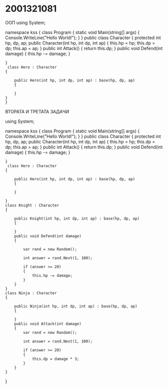 # 2001321081
OOП
using System;

namespace kss
{
    class Program
    {
        static void Main(string[] args)
        {
            Console.WriteLine("Hello World!");
        }
    }
    public class Character
    {
        protected int hp, dp, ap;
        public Character(int hp, int dp, int ap)
        {
            this.hp = hp;
            this.dp = dp;
            this.ap = ap;
        }
       public int Attack()
        {
            return this.dp;
        }
        public void Defend(int damage)
        {
            this.hp -= damage;
        }

    }
     class Hero : Character
    {

        public Hero(int hp, int dp, int ap) : base(hp, dp, ap)
        {
            
        }
    }
    }
    
    
    
    
    
    
   ВТОРАТА  И  ТРЕТАТА  ЗАДАЧИ
    
    
   using System;

namespace kss
{
    class Program
    {
        static void Main(string[] args)
        {
            Console.WriteLine("Hello World!");
        }
    }
    public class Character
    {
        protected int hp, dp, ap;
        public Character(int hp, int dp, int ap)
        {
            this.hp = hp;
            this.dp = dp;
            this.ap = ap;
        }
        public int Attack()
        {
            return this.dp;
        }
        public void Defend(int damage)
        {
            this.hp -= damage;
        }

    }
     class Hero : Character
    {

        public Hero(int hp, int dp, int ap) : base(hp, dp, ap)
        {
            
        }
       
    }
    class Knight : Character
    {

        public Knight(int hp, int dp, int ap) : base(hp, dp, ap)
        {

        }
        public void Defend(int damage)
        {
            
            var rand = new Random();

            int answer = rand.Next(1, 100);

            if (answer >= 20)
            {
                this.hp -= damage;
            }
        }
    }
    class Ninja : Character
    {

        public Ninja(int hp, int dp, int ap) : base(hp, dp, ap)
        {

        }
        public void Attack(int damage)
        {
            var rand = new Random();

            int answer = rand.Next(1, 100);

            if (answer >= 20)
            {
                this.dp = damage * 3;
            }
        }
    }
}

